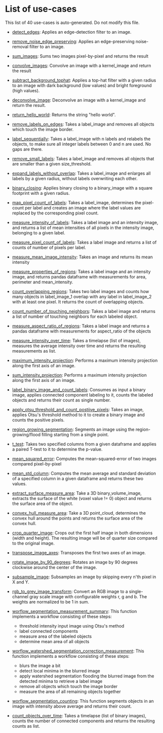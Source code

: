 
# List of use-cases
This list of 40 use-cases is auto-generated. Do not modify this file.


* [detect_edges](filtering_0.ipynb): 
    Applies an edge-detection filter to an image.
    
        
* [remove_noise_edge_preserving](filtering_1.ipynb): 
    Applies an edge-preserving noise-removal filter to an image.
    
        
* [sum_images](filtering_2.ipynb): 
    Sums two images pixel-by-pixel and returns the result
    
        
* [convolve_images](filtering_3.ipynb): 
    Convolve an image with a kernel_image and return the result
    
        
* [subtract_background_tophat](filtering_4.ipynb): 
    Applies a top-hat filter with a given radius to an image with dark background (low values) and bright foreground (high values).
    
        
* [deconvolve_image](filtering_5.ipynb): 
    Deconvolve an image with a kernel_image and return the result.
    
        
* [return_hello_world](hello_world.ipynb): 
    Returns the string "hello world".
    
        
* [remove_labels_on_edges](label_processing_0.ipynb): 
    Takes a label_image and removes all objects which touch the image border.
    
        
* [label_sequentially](label_processing_1.ipynb): 
    Takes a label_image with n labels and relabels the objects, 
    to make sure all integer labels between 0 and n are used. 
    No gaps are there.
    
        
* [remove_small_labels](label_processing_2.ipynb): 
    Takes a label_image and removes all objects that are smaller than a given size_threshold.
    
        
* [expand_labels_without_overlap](label_processing_3.ipynb): 
    Takes a label_image and enlarges all labels by a given radius, without
    labels overwriting each other.
    
        
* [binary_closing](label_processing_4.ipynb): 
    Applies binary closing to a binary_image with a square footprint with a given radius.
    
        
* [map_pixel_count_of_labels](label_processing_5.ipynb): 
    Takes a label_image, determines the pixel-count per label and creates an image where the label values are replaced by the corresponding pixel count.
    
        
* [measure_intensity_of_labels](measure_0.ipynb): 
    Takes a label image and an intensity image, and returns a list of mean intensities 
    of all pixels in the intensity image, belonging to a given label.
    
        
* [measure_pixel_count_of_labels](measure_1.ipynb): 
    Takes a label image and returns a list of counts of number of pixels per label.
    
        
* [measure_mean_image_intensity](measure_2.ipynb): 
    Takes an image and returns its mean intensity
    
        
* [measure_properties_of_regions](measure_3.ipynb): 
    Takes a label image and an intensity image, and returns pandas dataframe
    with measurements for area, perimeter and mean_intensity.
    
        
* [count_overlapping_regions](measure_4.ipynb): 
    Takes two label images and counts how many objects in label_image_1 overlap 
    with any label in label_image_2 with at least one pixel.
    It returns the count of overlapping objects.
    
        
* [count_number_of_touching_neighbors](measure_5.ipynb): 
    Takes a label image and returns a list of number of touching neighbors 
    for each labeled object.
    
        
* [measure_aspect_ratio_of_regions](measure_6.ipynb): 
    Takes a label image and returns a pandas dataframe
    with measurements for aspect_ratio of the objects
    
        
* [measure_intensity_over_time](measure_7.ipynb): 
    Takes a timelapse (list of images), measures the average intensity over time and returns the resulting measurements as list.
    
        
* [maximum_intensity_projection](project_0.ipynb): 
    Performs a maximum intensity projection along the first axis of an image.
    
        
* [sum_intensity_projection](project_1.ipynb): 
    Performs a maximum intensity projection along the first axis of an image.
    
        
* [label_binary_image_and_count_labels](segmentation_0.ipynb): 
    Consumes as input a binary image, applies connected component labeling to it, 
    counts the labeled objects and returns their count as single number.
    
        
* [apply_otsu_threshold_and_count_postiive_pixels](segmentation_1.ipynb): 
    Takes an image, applies Otsu's threshold method to it to create a binary image and 
    counts the positive pixels.
    
        
* [region_growing_segmentation](segmentation_2.ipynb): 
    Segments an image using the region-growing/flood filling 
    starting from a single point.
    
        
* [t_test](statistics_0.ipynb): 
    Takes two specified columns from a given dataframe and applies a paired T-test to it to determine the p-value.
    
        
* [mean_squared_error](statistics_1.ipynb): 
    Computes the mean-squared-error of two images compared pixel-by-pixel
    
        
* [mean_std_column](statistics_2.ipynb): 
    Computes the mean average and standard deviation of a specified column 
    in a given dataframe and returns these two values.
    
        
* [extract_surface_measure_area](surfaces_0.ipynb): 
    Take a 3D binary_volume_image, extracts the surface of the white (voxel value != 0) object 
    and returns the surface area of the object.
    
        
* [convex_hull_measure_area](surfaces_1.ipynb): 
    Take a 3D point_cloud, determines the convex hull around the points and returns the surface area of the convex hull.
    
        
* [crop_quarter_image](transform_0.ipynb): 
    Crops out the first half image in both dimensions (width and height). 
    The resulting image will be of quarter size compared to the original image.
    
        
* [transpose_image_axes](transform_1.ipynb): 
    Transposes the first two axes of an image.
    
        
* [rotate_image_by_90_degrees](transform_2.ipynb): 
    Rotates an image by 90 degrees clockwise around the center of the image.
    
        
* [subsample_image](transform_3.ipynb): 
    Subsamples an image by skipping every n'th pixel in X and Y.
    
        
* [rgb_to_grey_image_transform](transform_4.ipynb): 
    Convert an RGB image to a single-channel gray scale image with 
    configurable weights r, g and b.
    The weights are normalized to be 1 in sum.
    
        
* [worflow_segmentation_measurement_summary](workflow_0.ipynb): 
    This function implements a workflow consisting of these steps:
    * threshold intensity input image using Otsu's method
    * label connected components
    * measure area of the labeled objects
    * determine mean area of all objects
    
        
* [worflow_watershed_segmentation_correction_measurement](workflow_1.ipynb): 
    This function implements a workflow consisting of these steps:
    * blurs the image a bit
    * detect local minima in the blurred image
    * apply watershed segmentation flooding the blurred image from the 
      detected minima to retrieve a label image
    * remove all objects which touch the image border
    * measure the area of all remaining objects together
    
        
* [worflow_segmentation_counting](workflow_2.ipynb): 
    This function segments objects in an image with intensity above average 
    and returns their count.
    
        
* [count_objects_over_time](workflow_3.ipynb): 
    Takes a timelapse (list of binary images), counts the number of connected components and returns the resulting counts as list.
    
        